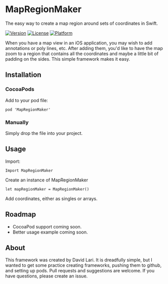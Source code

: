 # MapRegionMaker
The easy way to create a map region around sets of coordinates in Swift.

[![Version](https://img.shields.io/cocoapods/v/MapRegionMaker.svg?style=flat)](http://cocoapods.org/pods/RKCollectionViewStaggeredLayout)
[![License](https://img.shields.io/cocoapods/l/MapRegionMaker.svg?style=flat)](http://cocoapods.org/pods/RKCollectionViewStaggeredLayout)
[![Platform](https://img.shields.io/cocoapods/p/MapRegionMaker.svg?style=flat)](http://cocoapods.org/pods/RKCollectionViewStaggeredLayout)

When you have a map view in an iOS application, you may wish to add annotations or poly lines, etc. After adding them, you'd like to have the map zoom to a region that contains all the coordinates and maybe a little bit of padding on the sides. This simple framework makes it easy.

## Installation

### CocoaPods
Add to your pod file:

```pod 'MapRegionMaker'```

### Manually
Simply drop the file into your project.

## Usage

Import:

```
Import MapRegionMaker
```

Create an instance of MapRegionMaker

```
let mapRegionMaker = MapRegionMaker()
```

Add coordinates, either as singles or arrays.

## Roadmap

* CocoaPod support coming soon.
* Better usage example coming soon.

## About

This framework was created by David Lari. It is dreadfully simple, but I wanted to get some practice creating frameworks, pushing them to github, and setting up pods. Pull requests and suggestions are welcome. If you have questions, please create an issue.
